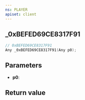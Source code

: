 ```yaml
---
ns: PLAYER
apiset: client
---
```

## _0xBEFED69CE8317F91

```c
// 0xBEFED69CE8317F91
Any _0xBEFED69CE8317F91(Any p0);
```


## Parameters
* **p0**:

## Return value